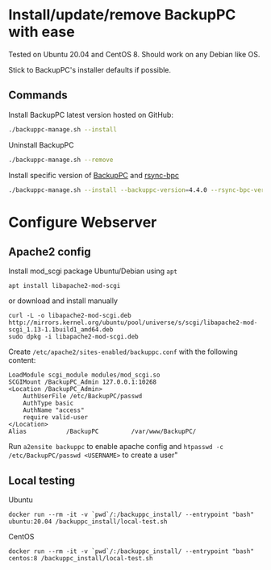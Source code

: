 # Install/update/remove BackupPC with ease

Tested on Ubuntu 20.04 and CentOS 8. Should work on any Debian like OS.

Stick to BackupPC's installer defaults if possible.

## Commands

Install BackupPC latest version hosted on GitHub:

```bash
./backuppc-manage.sh --install
```

Uninstall BackupPC

```bash
./backuppc-manage.sh --remove
```

Install specific version of [BackupPC](https://github.com/backuppc/backuppc/releases) and [rsync-bpc](https://github.com/backuppc/rsync-bpc/releases)

```bash
./backuppc-manage.sh --install --backuppc-version=4.4.0 --rsync-bpc-version=3.1.3.0
```

# Configure Webserver

## Apache2 config

Install mod_scgi package Ubuntu/Debian using `apt`
```
apt install libapache2-mod-scgi
```

or download and install manually

```
curl -L -o libapache2-mod-scgi.deb http://mirrors.kernel.org/ubuntu/pool/universe/s/scgi/libapache2-mod-scgi_1.13-1.1build1_amd64.deb
sudo dpkg -i libapache2-mod-scgi.deb
```

Create `/etc/apache2/sites-enabled/backuppc.conf` with the following content:

```
LoadModule scgi_module modules/mod_scgi.so
SCGIMount /BackupPC_Admin 127.0.0.1:10268
<Location /BackupPC_Admin>
    AuthUserFile /etc/BackupPC/passwd
    AuthType basic
    AuthName "access"
    require valid-user
</Location>
Alias           /BackupPC         /var/www/BackupPC/
```
	
Run `a2ensite backuppc` to enable apache config and `htpasswd -c /etc/BackupPC/passwd <USERNAME>` to create a user"

## Local testing

Ubuntu

```
docker run --rm -it -v `pwd`/:/backuppc_install/ --entrypoint "bash" ubuntu:20.04 /backuppc_install/local-test.sh
```

CentOS

```
docker run --rm -it -v `pwd`/:/backuppc_install/ --entrypoint "bash" centos:8 /backuppc_install/local-test.sh
```

